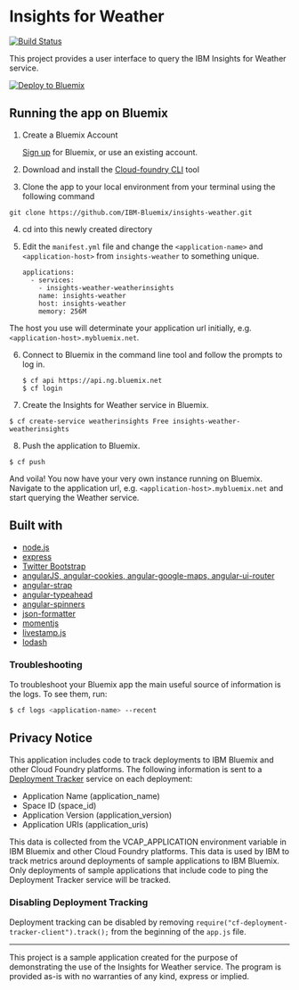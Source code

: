 # Insights for Weather

[![Build Status](https://travis-ci.org/IBM-Bluemix/insights-weather.svg?branch=master)](https://travis-ci.org/IBM-Bluemix/insights-weather)

This project provides a user interface to query the IBM Insights for Weather service.

[![Deploy to Bluemix](https://deployment-tracker.mybluemix.net/stats/a15ae39863da63802a6babd1c8c67310/button.svg)](https://bluemix.net/deploy?repository=https://github.com/IBM-Bluemix/insights-weather.git)

## Running the app on Bluemix

1. Create a Bluemix Account

    [Sign up][bluemix_signup_url] for Bluemix, or use an existing account.
    
2. Download and install the [Cloud-foundry CLI][cloud_foundry_url] tool

3. Clone the app to your local environment from your terminal using the following command

  ```
  git clone https://github.com/IBM-Bluemix/insights-weather.git
  ```

4. cd into this newly created directory

5. Edit the `manifest.yml` file and change the `<application-name>` and `<application-host>` from `insights-weather` to something unique.

	```
    applications:
      - services:
        - insights-weather-weatherinsights
        name: insights-weather
        host: insights-weather
        memory: 256M
	```

  The host you use will determinate your application url initially, e.g. `<application-host>.mybluemix.net`.

6. Connect to Bluemix in the command line tool and follow the prompts to log in.

	```
	$ cf api https://api.ng.bluemix.net
	$ cf login
	```
7. Create the Insights for Weather service in Bluemix.

  ```
  $ cf create-service weatherinsights Free insights-weather-weatherinsights
  ```

8. Push the application to Bluemix.

  ```
  $ cf push
  ```

And voila! You now have your very own instance running on Bluemix. Navigate to the application url, e.g. `<application-host>.mybluemix.net` and start querying the Weather service.

## Built with

  - [node.js](https://nodejs.org/)
  - [express](http://expressjs.com/)
  - [Twitter Bootstrap](http://getbootstrap.com/)
  - [angularJS, angular-cookies, angular-google-maps, angular-ui-router](https://angularjs.org)
  - [angular-strap](http://mgcrea.github.io/angular-strap/)
  - [angular-typeahead](https://github.com/Siyfion/angular-typeahead)
  - [angular-spinners](https://github.com/urish/angular-spinner)
  - [json-formatter](https://github.com/mohsen1/json-formatter)
  - [momentjs](http://momentjs.com)
  - [livestamp.js](http://mattbradley.github.io/livestampjs/)
  - [lodash](https://lodash.com/)  

### Troubleshooting

To troubleshoot your Bluemix app the main useful source of information is the logs. To see them, run:

  ```sh
  $ cf logs <application-name> --recent
  ```

## Privacy Notice
This application includes code to track deployments to IBM Bluemix and other Cloud Foundry platforms.
The following information is sent to a [Deployment Tracker](https://github.com/IBM-Bluemix/cf-deployment-tracker-service)
service on each deployment:

* Application Name (application_name)
* Space ID (space_id)
* Application Version (application_version)
* Application URIs (application_uris)

This data is collected from the VCAP_APPLICATION environment variable in IBM Bluemix and other Cloud Foundry platforms. This data is used by IBM to track metrics around deployments of sample applications to IBM Bluemix. Only deployments of sample applications that include code to ping the Deployment Tracker service will be tracked.

### Disabling Deployment Tracking

Deployment tracking can be disabled by removing `require("cf-deployment-tracker-client").track();` from the beginning of the `app.js` file.

---

This project is a sample application created for the purpose of demonstrating the use of the Insights for Weather service.
The program is provided as-is with no warranties of any kind, express or implied.

[bluemix_signup_url]: https://console.ng.bluemix.net/?cm_mmc=GitHubReadMe-_-BluemixSampleApp-_-Node-_-Workflow
[cloud_foundry_url]: https://github.com/cloudfoundry/cli
